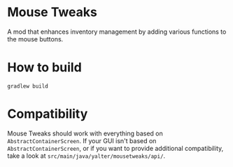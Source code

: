 # Mouse Tweaks

A mod that enhances inventory management by adding various functions to the mouse buttons.

# How to build

`gradlew build`

# Compatibility

Mouse Tweaks should work with everything based on `AbstractContainerScreen`. If your GUI isn't based
on `AbstractContainerScreen`, or if you want to provide additional compatibility, take a look
at `src/main/java/yalter/mousetweaks/api/`.
